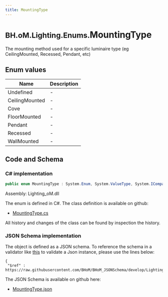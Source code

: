 ```yaml
---
title: MountingType
---
```


# <small>BH.oM.Lighting.Enums.</small>**MountingType**

The mounting method used for a specific luminaire type (eg CeilingMounted, Recessed, Pendant, etc) 

## Enum values

| Name            | Description                                                    |
|-----------------|----------------------------------------------------------------|
| Undefined |  -  |
| CeilingMounted |  -  |
| Cove |  -  |
| FloorMounted |  -  |
| Pendant |  -  |
| Recessed |  -  |
| WallMounted |  -  |


## Code and Schema

### C# implementation

``` C# title="C#"
public enum MountingType : System.Enum, System.ValueType, System.IComparable, System.ISpanFormattable, System.IFormattable, System.IConvertible
```

Assembly: Lighting_oM.dll

The enum is defined in C#. The class definition is available on github:

- [MountingType.cs](https://github.com/BHoM/BHoM/blob/develop/Lighting_oM/Elements\Enums\MountingType.cs)

All history and changes of the class can be found by inspection the history.
### JSON Schema implementation

The object is defined as a JSON schema. To reference the schema in a validator like [this](https://www.jsonschemavalidator.net/) to validate a Json instance, please use the lines below:

``` { .json .copy .select } title="JSON Schema"
{
 "$ref" : https://raw.githubusercontent.com/BHoM/BHoM_JSONSchema/develop/Lighting_oM/Enums/MountingType.json}
```

The JSON Schema is available on github here:

- [MountingType.json](https://github.com/BHoM/BHoM_JSONSchema/blob/develop/Lighting_oM/Enums/MountingType.json)
